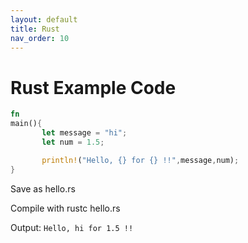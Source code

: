 ```yaml
---
layout: default
title: Rust
nav_order: 10
---
```


# Rust Example Code

``` rust
fn
main(){
       let message = "hi";
       let num = 1.5;

       println!("Hello, {} for {} !!",message,num);
}
```

Save as hello.rs

Compile with rustc hello.rs 

Output:
`Hello, hi for 1.5 !!`


